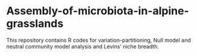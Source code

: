 # Assembly-of-microbiota-in-alpine-grasslands
This repository contains R codes for variation-partitioning, Null model and neutral community model analysis and Levins’ niche breadth.
